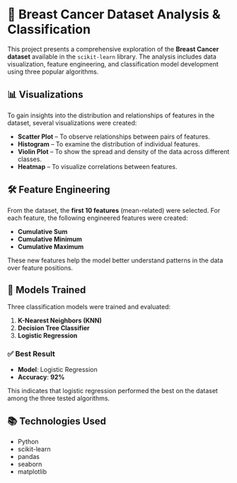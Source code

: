 # 🧪 Breast Cancer Dataset Analysis & Classification

This project presents a comprehensive exploration of the **Breast Cancer dataset** available in the `scikit-learn` library. The analysis includes data visualization, feature engineering, and classification model development using three popular algorithms.

## 📊 Visualizations

To gain insights into the distribution and relationships of features in the dataset, several visualizations were created:

- **Scatter Plot** – To observe relationships between pairs of features.
- **Histogram** – To examine the distribution of individual features.
- **Violin Plot** – To show the spread and density of the data across different classes.
- **Heatmap** – To visualize correlations between features.

## 🛠️ Feature Engineering

From the dataset, the **first 10 features** (mean-related) were selected. For each feature, the following engineered features were created:

- **Cumulative Sum**
- **Cumulative Minimum**
- **Cumulative Maximum**

These new features help the model better understand patterns in the data over feature positions.

## 🤖 Models Trained

Three classification models were trained and evaluated:

1. **K-Nearest Neighbors (KNN)**
2. **Decision Tree Classifier**
3. **Logistic Regression**

### ✅ Best Result

- **Model**: Logistic Regression
- **Accuracy**: **92%**

This indicates that logistic regression performed the best on the dataset among the three tested algorithms.

## 📚 Technologies Used

- Python
- scikit-learn
- pandas
- seaborn
- matplotlib